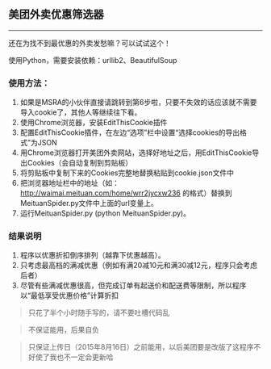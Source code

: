 ## 美团外卖优惠筛选器
---
还在为找不到最优惠的外卖发愁嘛？可以试试这个！

使用Python，需要安装依赖：urllib2、BeautifulSoup

### 使用方法：

1. 如果是MSRA的小伙伴直接请跳转到第6步啦，只要不失效的话应该就不需要导入cookie了，其他人等继续往下看。
2. 使用Chrome浏览器，安装EditThisCookie插件
2. 配置EditThisCookie插件，在左边“选项”栏中设置“选择cookies的导出格式”为JSON
3. 用Chrome浏览器打开美团外卖网站，选择好地址之后，用EditThisCookie导出Cookies（会自动复制到剪贴板）
4. 将剪贴板中复制下来的Cookies完整地替换粘贴到cookie.json文件中
5. 把浏览器地址栏中的地址（如：http://waimai.meituan.com/home/wrr2jycxw236 的格式）替换到MeituanSpider.py文件中上面的url变量上。
6. 运行MeituanSpider.py (python MeituanSpider.py)。

### 结果说明

1. 程序以优惠折扣倒序排列（越靠下优惠越高）。
2. 只考虑最高档的满减优惠（例如有满20减10元和满30减12元，程序只会考虑后者）
3. 尽管有些满减优惠很高，但完成订单有起送价和配送费等限制，所以程序以“最低享受优惠价格”计算折扣


> 只花了半个小时随手写的，请不要吐槽代码乱 

> 不保证能用，后果自负

> 只保证上传日（2015年8月16日）之前能用，以后美团要是改版了这程序不好使了我也不一定会更新哈
